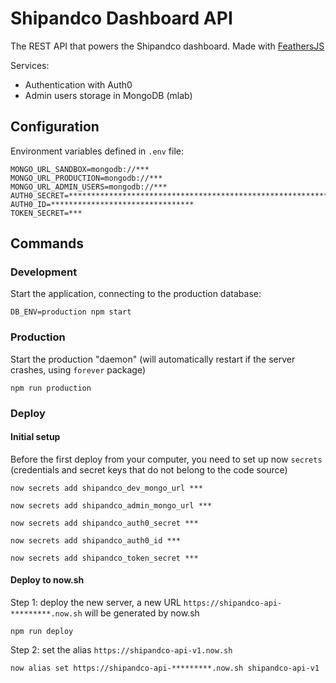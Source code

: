 # Shipandco Dashboard API

The REST API that powers the Shipandco dashboard.
Made with [FeathersJS](http://feathersjs.com/)

Services:

* Authentication with Auth0
* Admin users storage in MongoDB (mlab)

## Configuration

Environment variables defined in `.env` file:

```
MONGO_URL_SANDBOX=mongodb://***
MONGO_URL_PRODUCTION=mongodb://***
MONGO_URL_ADMIN_USERS=mongodb://***
AUTH0_SECRET=****************************************************************
AUTH0_ID=********************************
TOKEN_SECRET=***
```

## Commands

### Development

Start the application, connecting to the production database:

```
DB_ENV=production npm start
```

### Production

Start the production "daemon" (will automatically restart if the server crashes, using `forever` package)

```
npm run production
```

### Deploy

#### Initial setup

Before the first deploy from your computer, you need to set up now `secrets` (credentials and secret keys that do not belong to the code source)

```
now secrets add shipandco_dev_mongo_url ***
```

```
now secrets add shipandco_admin_mongo_url ***
```

```
now secrets add shipandco_auth0_secret ***
```

```
now secrets add shipandco_auth0_id ***
```

```
now secrets add shipandco_token_secret ***
```

#### Deploy to now.sh

Step 1: deploy the new server, a new URL `https://shipandco-api-*********.now.sh` will be generated by now.sh

```
npm run deploy
```

Step 2: set the alias `https://shipandco-api-v1.now.sh`

```
now alias set https://shipandco-api-*********.now.sh shipandco-api-v1
```
